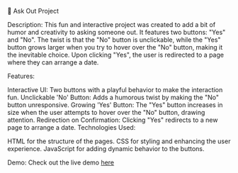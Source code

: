 🥳 Ask Out Project

Description:
This fun and interactive project was created to add a bit of humor and creativity to asking someone out. It features two buttons: "Yes" and "No". The twist is that the "No" button is unclickable, while the "Yes" button grows larger when you try to hover over the "No" button, making it the inevitable choice. Upon clicking "Yes", the user is redirected to a page where they can arrange a date.

Features:

Interactive UI: Two buttons with a playful behavior to make the interaction fun.
Unclickable 'No' Button: Adds a humorous twist by making the "No" button unresponsive.
Growing 'Yes' Button: The "Yes" button increases in size when the user attempts to hover over the "No" button, drawing attention.
Redirection on Confirmation: Clicking "Yes" redirects to a new page to arrange a date.
Technologies Used:

HTML for the structure of the pages.
CSS for styling and enhancing the user experience.
JavaScript for adding dynamic behavior to the buttons.

Demo:
Check out the live demo [here](https://askyourpartner.netlify.app)
